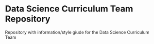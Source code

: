 # Data Science Curriculum Team Repository

Repository with information/style giude for the Data Science Curriculum Team
